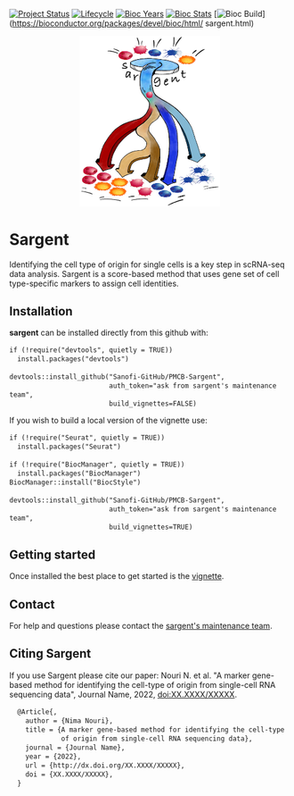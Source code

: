 [![Project Status](http://www.repostatus.org/badges/latest/active.svg)](http://www.repostatus.org/#active)
[![Lifecycle](https://img.shields.io/badge/lifecycle-stable-brightgreen.svg)](https://www.tidyverse.org/lifecycle/#stable)
[![Bioc Years](https://bioconductor.org/shields/years-in-bioc/sargent.svg)](https://bioconductor.org/packages/devel/bioc/html/sargent.html)
[![Bioc Stats](https://bioconductor.org/shields/downloads/sargent.svg)](https://bioconductor.org/packages/devel/bioc/html/sargent.html)
[![Bioc Build](https://bioconductor.org/shields/build/devel/bioc/sargent.svg)](https://bioconductor.org/packages/devel/bioc/html/
sargent.html)

<p align="center" width="100%">
<img width="50%" src="vignettes/sargent-logo.png"> 
</p>

# Sargent

Identifying the cell type of origin for single cells is a key step in scRNA-seq
data analysis. Sargent is a score-based method that uses gene set of cell
type-specific markers to assign cell identities.


## Installation

**sargent** can be installed directly from this github with:

```{r}
if (!require("devtools", quietly = TRUE))
  install.packages("devtools")

devtools::install_github("Sanofi-GitHub/PMCB-Sargent", 
                         auth_token="ask from sargent's maintenance team", 
                         build_vignettes=FALSE)
```

If you wish to build a local version of the vignette use:

```{r}
if (!require("Seurat", quietly = TRUE))
  install.packages("Seurat")

if (!require("BiocManager", quietly = TRUE))
  install.packages("BiocManager")
BiocManager::install("BiocStyle")

devtools::install_github("Sanofi-GitHub/PMCB-Sargent", 
                         auth_token="ask from sargent's maintenance team", 
                         build_vignettes=TRUE)
```


## Getting started

Once installed the best place to get started is the [vignette][vignette].


## Contact

For help and questions please contact the [sargent's maintenance team](mailto:nima.nouri@sanofi.com).


## Citing Sargent

If you use Sargent please cite our paper: Nouri N. et al. "A marker gene-based
method for identifying the cell-type of origin from single-cell RNA sequencing
data", Journal Name, 2022, [doi:XX.XXXX/XXXXX][paper].

```
  @Article{,
    author = {Nima Nouri},
    title = {A marker gene-based method for identifying the cell-type 
             of origin from single-cell RNA sequencing data},
    journal = {Journal Name},
    year = {2022},
    url = {http://dx.doi.org/XX.XXXX/XXXXX},
    doi = {XX.XXXX/XXXXX},
  }
```

[vignette]: https://github.com/Sanofi-GitHub/PMCB-Sargent/blob/master/vignettes/Sargent-Vignette.Rmd
[bioc]: https://bioconductor.org/packages/devel/bioc/html/sargent.html
[paper]: http://dx.doi.org/XX.XXXX/XXXXX
     